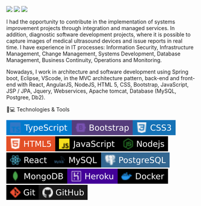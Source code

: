 [<img src="https://img.shields.io/badge/linkedin-%230077B5.svg?&style=for-the-badge&logo=linkedin&logoColor=white" />](https://www.linkedin.com/in/marciobarcellos/)
[<img src = "https://img.shields.io/badge/instagram-%23E4405F.svg?&style=for-the-badge&logo=instagram&logoColor=white">](https://www.instagram.com/marcioambassador.ef)
[<img src = "https://img.shields.io/badge/facebook-%231877F2.svg?&style=for-the-badge&logo=facebook&logoColor=white">](https://www.facebook.com/marcio.barcellos2021)

I had the opportunity to contribute in the implementation of systems improvement projects through integration and managed services. In addition, diagnostic software development projects, where it is possible to capture images of medical ultrasound devices and issue reports in real time. I have experience in IT processes: Information Security, Infrastructure Management, Change Management, Systems Development, Database Management, Business Continuity, Operations and Monitoring.

Nowadays, I work in architecture and software development using Spring boot, Eclipse, VScode, in the MVC architecture pattern, back-end and front-end with React, AngularJS, NodeJS, HTML 5, CSS, Bootstrap, JavaScript, JSP / JPA, Jquery, Webservices, Apache tomcat, Database (MySQL, Postgree, Db2).

🚀💻 Technologies & Tools

<img src = "https://github.com/marciorbarcellos/marciorbarcellos/blob/main/img/TypeScript.svg"><img src = "https://github.com/marciorbarcellos/marciorbarcellos/blob/main/img/Bootstrap.svg"><img src = "https://github.com/marciorbarcellos/marciorbarcellos/blob/main/img/CSS3.svg"><img src = "https://github.com/marciorbarcellos/marciorbarcellos/blob/main/img/HTML5.svg"><img src = "https://github.com/marciorbarcellos/marciorbarcellos/blob/main/img/JavaScript.svg"><img src = "https://github.com/marciorbarcellos/marciorbarcellos/blob/main/img/Nodejs.svg"><img src = "https://github.com/marciorbarcellos/marciorbarcellos/blob/main/img/React.svg"><img src = "https://github.com/marciorbarcellos/marciorbarcellos/blob/main/img/MySQL.svg"><img src = "https://github.com/marciorbarcellos/marciorbarcellos/blob/main/img/PostgreSQL.svg"><img src = "https://github.com/marciorbarcellos/marciorbarcellos/blob/main/img/MongoDB.svg"><img src = "https://github.com/marciorbarcellos/marciorbarcellos/blob/main/img/Heroku.svg"><img src = "https://github.com/marciorbarcellos/marciorbarcellos/blob/main/img/Docker.svg"><img src = "https://github.com/marciorbarcellos/marciorbarcellos/blob/main/img/Git.svg"><img src = "https://github.com/marciorbarcellos/marciorbarcellos/blob/main/img/Github.svg">
